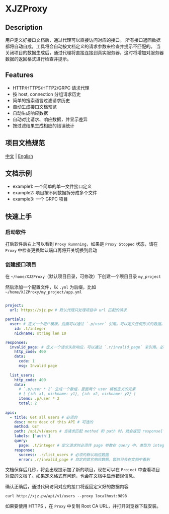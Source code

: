 XJZProxy
=========

## Description

用户定义好接口文档后，通过代理可以直接访问对应的接口。
所有接口返回数据都将自动自成，工具将会自动按文档定义的请求参数来检查并提示不匹配的。
当关闭项目的数据生成后，通过代理将直接连接到真实服务器，这时将增加对服务器数据的返回格式进行检查并提示。


## Features

* HTTP/HTTPS/HTTP2/GRPC 请求代理
* 按 host, connection 分组请求历史
* 简单的搜索语言过滤请求历史
* 自动生成接口文档预览
* 自动生成响应数据
* 自动对比请求、响应数据，并显示差异
* 按过滤结果生成相应的错误统计



## 项目文档规范

[中文](./SPEC-zh-cn.md) |
[English](./SPEC.md)


## 文档示例

* example1: 一个简单的单一文件接口定义
* example2: 项目按不同数据拆分成多个文件
* example3: 一个 GRPC 项目


## 快速上手

### 启动软件

打后软件后右上可以看到 `Proxy Runnning`，如果是 `Proxy Stopped` 状态，请在 `Proxy` 中检查更换默认端口再将开关切换到启动

### 创建接口项目

在 `~/home/XJZProxy`（默认项目目录，可修改）下创建一个项目目录 `my_project`

然后添加一个配置文件，以 `.yml` 为后缀，比如 `~/home/XJZProxy/my_project/app.yml`


```yaml

project:
  url: https://xjz.pw # 默认代理只处理项目中 url 匹配的请求

partials:
  user: # 定义一个用户模板，后面可以通过 `.p/user` 引用。可以定义任何形式的数据。
    id: .t/integer
    nickname: string len 10

responses:
  invalid_page: # 定义一个请求失败响应，可以通过 `.r/invalid_page` 来引用。必须使用规定的数据格式。
    http_code: 400
    data:
      code: 1
      msg: Invalid page
    
  list_users:
    http_code: 400
    data:
      # `.p/user * 2` 生成一个数组，里面两个 user 模板定义的元素
      # [ {id: x1, nickname: y1}, {id: x2, nickname: y2} ]
      items: .p/user * 2
      total: 2
    
apis:
  - title: Get all users # 必须的
    desc: more desc of this API # 可选的
    method: GET
    path: /api/v1/users # 当请求匹配 method 和 path 时，就会返回 response['success'] 中的数据
    labels: ['auth']
    query:
      page: .t/integer # 定义请求时必须传 page 参数在 query 中，类型为 integer
    response:
      success: .r/list_users # 必须的默认响应数据
      error: .r/invalid_page # 自定的其它响应数据，暂时只会在文档中看到

```

文档保存后几秒，将会出现提示加了新的项目，现在可以在 `Project` 中查看项目对应的文档了。如果定义格式有问题，也会在文档中显示错误信息。


确认正确后，通过代码访问对应的接口将返回定义好的数据内容

```
curl http://xjz.pw/api/v1/users --proxy localhost:9898
```

如果要使用 HTTPS ，在 `Proxy` 中复制 Root CA URL，并打开浏览器下载安装。
